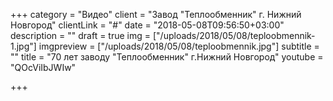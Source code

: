 +++
category = "Видео"
client = "Завод \"Теплообменник\" г. Нижний Новгород"
clientLink = "#"
date = "2018-05-08T09:56:50+03:00"
description = ""
draft = true
img = ["/uploads/2018/05/08/teploobmennik-1.jpg"]
imgpreview = ["/uploads/2018/05/08/teploobmennik.jpg"]
subtitle = ""
title = "70 лет заводу \"Теплообменник\" г.Нижний Новгород"
youtube = "QOcViIbJWIw"

+++

